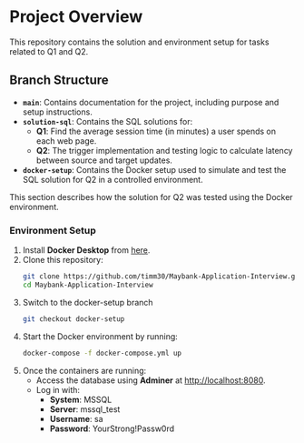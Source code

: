 # Project Overview

This repository contains the solution and environment setup for tasks related to Q1 and Q2.

## Branch Structure

- **`main`**: Contains documentation for the project, including purpose and setup instructions.
- **`solution-sql`**: Contains the SQL solutions for:
  - **Q1**: Find the average session time (in minutes) a user spends on each web page. 
  - **Q2**: The trigger implementation and testing logic to calculate latency between source and target updates.
- **`docker-setup`**: Contains the Docker setup used to simulate and test the SQL solution for Q2 in a controlled environment.

This section describes how the solution for Q2 was tested using the Docker environment.

### **Environment Setup**
1. Install **Docker Desktop** from [here](https://www.docker.com/products/docker-desktop/).
2. Clone this repository:
   ```bash
   git clone https://github.com/timm30/Maybank-Application-Interview.git
   cd Maybank-Application-Interview

3. Switch to the docker-setup branch
   ```bash
   git checkout docker-setup

4. Start the Docker environment by running:
   ```bash
   docker-compose -f docker-compose.yml up

5. Once the containers are running:
   - Access the database using **Adminer** at [http://localhost:8080](http://localhost:8080).
   - Log in with:
     - **System**: MSSQL
     - **Server**: mssql_test
     - **Username**: sa
     - **Password**: YourStrong!Passw0rd
